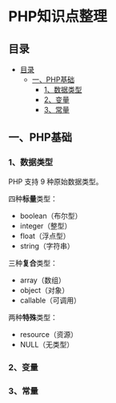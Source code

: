 PHP知识点整理
====================

## 目录
<!-- TOC -->
- [目录](#目录)
  - [一、PHP基础](#一php基础)
    - [1、数据类型](#1数据类型)
    - [2、变量](#2变量)
    - [3、常量](#3常量)
  
<!-- /TOC -->

## 一、PHP基础
### 1、数据类型
PHP 支持 9 种原始数据类型。

四种**标量**类型：
- boolean（布尔型）
- integer（整型）
- float（浮点型）
- string（字符串）

三种**复合**类型：
- array（数组）
- object（对象）
- callable（可调用）

两种**特殊**类型：
- resource（资源）
- NULL（无类型）

### 2、变量

### 3、常量